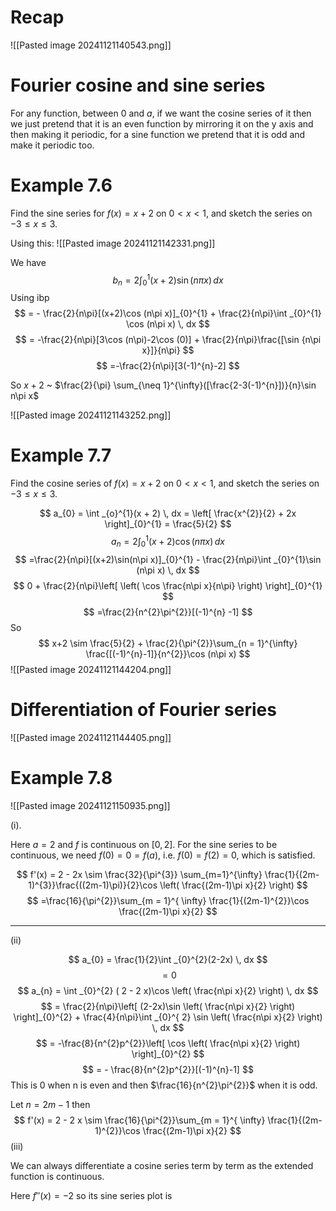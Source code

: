 # Recap
![[Pasted image 20241121140543.png]]

# Fourier cosine and sine series

For any function, between $0$ and $a$, if we want the cosine series of it then we just pretend that it is an even function by mirroring it on the y axis and then making it periodic, for a sine function we pretend that it is odd and make it periodic too.

# Example 7.6

Find the sine series for $f(x) = x + 2$ on $0<x<1$, and sketch the series on $-3\leq x\leq 3$.

Using this:
![[Pasted image 20241121142331.png]]

We have $$
b_{n} = 2 \int _{0}^{1}(x+2)\sin (n\pi x ) \, dx 
$$
Using ibp $$
= - \frac{2}{n\pi}[(x+2)\cos (n\pi x)]_{0}^{1} + \frac{2}{n\pi}\int _{0}^{1} \cos (n\pi x) \, dx 
$$
$$
= -\frac{2}{n\pi}[3\cos (n\pi)-2\cos (0)] + \frac{2}{n\pi}\frac{[\sin {n\pi x}]}{n\pi} 
$$
$$
=-\frac{2}{n\pi}[3(-1)^{n}-2]
$$

So $x+2$ ~ $\frac{2}{\pi} \sum_{\neq 1}^{\infty}([\frac{2-3(-1)^{n}])}{n}\sin n\pi x$

![[Pasted image 20241121143252.png]]

# Example 7.7

Find the cosine series of $f(x) = x + 2$ on $0<x<1$, and sketch the series on $-3\leq x\leq 3$.

$$
a_{0} = \int _{o}^{1}(x + 2) \, dx = \left[ \frac{x^{2}}{2} + 2x \right]_{0}^{1} = \frac{5}{2}
$$
$$
a_{n} = 2 \int _{0}^{1} (x+2)\cos (n\pi x)\, dx 
$$
$$
=\frac{2}{n\pi}[(x+2)\sin(n\pi x)]_{0}^{1} - \frac{2}{n\pi}\int _{0}^{1}\sin (n\pi x) \, dx
$$
$$
0 + \frac{2}{n\pi}\left[ \left( \cos \frac{n\pi x}{n\pi} \right) \right]_{0}^{1}
$$
$$
=\frac{2}{n^{2}\pi^{2}}[(-1)^{n} -1]
$$
So $$
x+2 \sim \frac{5}{2} + \frac{2}{\pi^{2}}\sum_{n = 1}^{\infty} \frac{[(-1)^{n}-1]}{n^{2}}\cos (n\pi x)
$$
![[Pasted image 20241121144204.png]]

# Differentiation of Fourier series

![[Pasted image 20241121144405.png]]

# Example 7.8

![[Pasted image 20241121150935.png]]

(i). 

Here $a=2$ and $f$ is continuous on $[0,2]$.
For the sine series to be continuous, we need $f(0) = 0 = f(a)$, i.e. $f(0) = f(2) = 0$, which is satisfied. 

$$
f'(x) = 2 - 2x \sim \frac{32}{\pi^{3}} \sum_{m=1}^{\infty} \frac{1}{(2m-1)^{3}}\frac{((2m-1)\pi)}{2}\cos \left( \frac{(2m-1)\pi x}{2} \right)
$$
$$
=\frac{16}{\pi^{2}}\sum_{m = 1}^{ \infty} \frac{1}{(2m-1)^{2}}\cos \frac{(2m-1)\pi x}{2}
$$


---

(ii)

$$
a_{0} = \frac{1}{2}\int _{0}^{2}(2-2x) \, dx 
$$
$$
= 0
$$
$$
a_{n} = \int _{0}^{2} ( 2 - 2 x)\cos \left( \frac{n\pi x}{2} \right) \, dx
$$
$$
= \frac{2}{n\pi}\left[ (2-2x)\sin \left( \frac{n\pi x}{2} \right) \right]_{0}^{2} + \frac{4}{n\pi}\int _{0}^{ 2} \sin \left(  \frac{n\pi x}{2} \right) \, dx
$$
$$
= -\frac{8}{n^{2}p^{2}}\left[ \cos \left( \frac{n\pi x}{2} \right) \right]_{0}^{2}
$$
$$
= - \frac{8}{n^{2}p^{2}}[(-1)^{n}-1]
$$
This is $0$ when n is even and then $\frac{16}{n^{2}\pi^{2}}$ when it is odd.

Let $n = 2m-1$ then $$
f'(x) = 2 - 2 x \sim \frac{16}{\pi^{2}}\sum_{m = 1}^{ \infty} \frac{1}{(2m-1)^{2}}\cos \frac{(2m-1)\pi x}{2}
$$
(iii)

We can always differentiate a cosine series term by term as the extended function is continuous.

Here $f'' (x) = - 2$ so its sine series plot is
